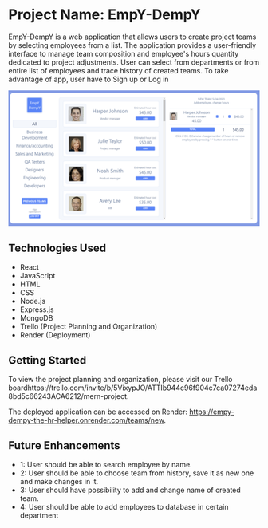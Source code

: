 # Project Name: EmpY-DempY

EmpY-DempY is a web application that allows users to create project teams by selecting employees from a list. The application provides a user-friendly interface to manage team composition and employee's hours quantity dedicated to project adjustments. 
User can select from departments or from entire list of employees and trace history of created teams.
To take advantage of app, user have to Sign up or Log in

![view](./view.png)

## Technologies Used

- React
- JavaScript
- HTML
- CSS
- Node.js
- Express.js
- MongoDB
- Trello (Project Planning and Organization)
- Render (Deployment)

## Getting Started

To view the project planning and organization, please visit our Trello boardhttps://trello.com/invite/b/5VixypJO/ATTIb944c96f904c7ca07274eda8bd5c66243ACA6212/mern-project.

The deployed application can be accessed on Render: https://empy-dempy-the-hr-helper.onrender.com/teams/new.

## Future Enhancements

- 1: User should be able to search employee by name.
- 2: User should be able to choose team from history, save it as new one and make changes in it.
- 3: User should have possibility to add and change name of created team.
- 4: User should be able to add employees to database in certain department
